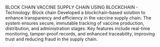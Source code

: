 BLOCK CHAIN VACCINE SUPPLY CHAIN USING BLOCKCHAIN - Technology: Block chain
Developed a blockchain-based solution to enhance transparency and efficiency in the vaccine supply chain. The system ensures
secure, immutable tracking of vaccine production, distribution, and administration stages. Key features include real-time
monitoring, tamper-proof records, and enhanced traceability, improving trust and reducing fraud in the supply chain.
